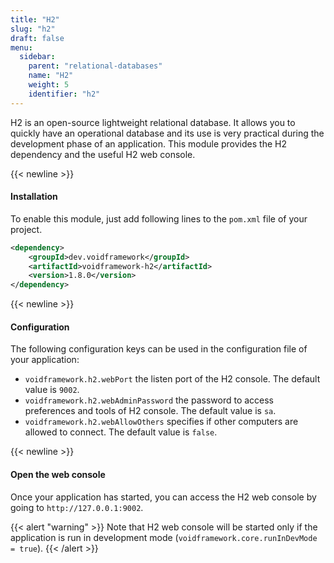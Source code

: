 ```yaml
---
title: "H2"
slug: "h2"
draft: false
menu:
  sidebar:
    parent: "relational-databases"
    name: "H2"
    weight: 5
    identifier: "h2"
---
```


H2 is an open-source lightweight relational database. It allows you to quickly have an operational database and its use is very practical during the development phase of an application. This module provides the H2 dependency and the useful H2 web console.


{{< newline >}}
#### Installation

To enable this module, just add following lines to the `pom.xml` file of your project.

```xml
<dependency>
    <groupId>dev.voidframework</groupId>
    <artifactId>voidframework-h2</artifactId>
    <version>1.8.0</version>
</dependency>
```



{{< newline >}}
#### Configuration

The following configuration keys can be used in the configuration file of your application:

* `voidframework.h2.webPort` the listen port of the H2 console. The default value is `9002`.
* `voidframework.h2.webAdminPassword` the password to access preferences and tools of H2 console. The default value is `sa`.
* `voidframework.h2.webAllowOthers` specifies if other computers are allowed to connect. The default value is `false`.



{{< newline >}}
#### Open the web console

Once your application has started, you can access the H2 web console by going to `http://127.0.0.1:9002`.

{{< alert "warning" >}}
Note that H2 web console will be started only if the application is run in development mode (<code>voidframework.core.runInDevMode = true</code>).
{{< /alert >}}
